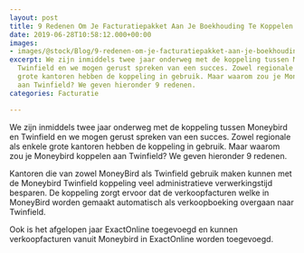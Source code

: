 ```yaml
---
layout: post
title: 9 Redenen Om Je Facturatiepakket Aan Je Boekhouding Te Koppelen
date: 2019-06-28T10:58:12.000+00:00
images:
- images/@stock/Blog/9-redenen-om-je-facturatiepakket-aan-je-boekhouding-te-koppeling.png
excerpt: We zijn inmiddels twee jaar onderweg met de koppeling tussen Moneybird en
  Twinfield en we mogen gerust spreken van een succes. Zowel regionale als enkele
  grote kantoren hebben de koppeling in gebruik. Maar waarom zou je Moneybird koppelen
  aan Twinfield? We geven hieronder 9 redenen.
categories: Facturatie

---
```

We zijn inmiddels twee jaar onderweg met de koppeling tussen Moneybird en Twinfield en we mogen gerust spreken van een succes. Zowel regionale als enkele grote kantoren hebben de koppeling in gebruik. Maar waarom zou je Moneybird koppelen aan Twinfield? We geven hieronder 9 redenen.

Kantoren die van zowel MoneyBird als Twinfield gebruik maken kunnen met de Moneybird Twinfield koppeling veel administratieve verwerkingstijd besparen. De koppeling zorgt ervoor dat de verkoopfacturen welke in MoneyBird worden gemaakt automatisch als verkoopboeking overgaan naar Twinfield.

Ook is het afgelopen jaar ExactOnline toegevoegd en kunnen verkoopfacturen vanuit Moneybird in ExactOnline worden toegevoegd.